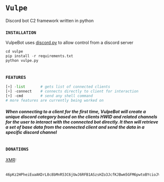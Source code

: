 # `Vulpe` 
Discord bot C2 framework written in python
### `INSTALLATION`
VulpeBot uses [discord.py](https://discordpy.readthedocs.io/en/stable/) to allow control from a discord server
```python
cd vulpe
pip install -r requirements.txt
python vulpe.py
```
#
### `FEATURES`
```python
[+] -list       # gets list of connected clients
[+] -connect    # connects directly to client for interaction
[+] -cmd        # send any shell command
# more features are currently being worked on
```
##### When connecting to a client for the first time, VulpeBot will create a unique discord category based on the clients HWID and related channels for the user to interact with the connected bot directly. It then will retrieve a set of base data from the connected client and send the data in a specific discord channel 
#
### `DONATIONS`
###### [XMR](https://www.getmonero.org/):
```
46pKz2HPheiEuaAKDrL8c8bMnR53C6jUwJ6RFB1ASzsHZo3JcfKJBwm5GFM6pwtoBYcioJV1L4g4P6QnaD9RS2VmMf5CaX9
```

